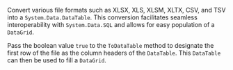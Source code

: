 Convert various file formats such as XLSX, XLS, XLSM, XLTX, CSV, and TSV into a `System.Data.DataTable`. This conversion facilitates seamless interoperability with `System.Data.SQL` and allows for easy population of a `DataGrid`.

Pass the boolean value `true` to the `ToDataTable` method to designate the first row of the file as the column headers of the `DataTable`. This `DataTable` can then be used to fill a `DataGrid`.